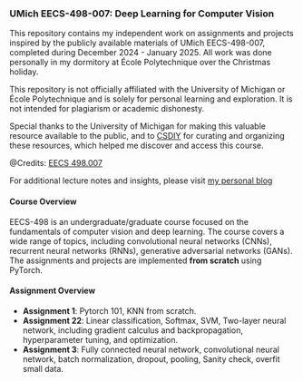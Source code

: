 ### UMich EECS-498-007: Deep Learning for Computer Vision

This repository contains my independent work on assignments and projects inspired by the publicly available materials of UMich EECS-498-007, completed during December 2024 - January 2025. All work was done personally in my dormitory at École Polytechnique over the Christmas holiday.

This repository is not officially affiliated with the University of Michigan or École Polytechnique and is solely for personal learning and exploration. It is not intended for plagiarism or academic dishonesty.

Special thanks to the University of Michigan for making this valuable resource available to the public, and to [CSDIY](https://csdiy.wiki/%E6%B7%B1%E5%BA%A6%E5%AD%A6%E4%B9%A0/EECS498-007/) for curating and organizing these resources, which helped me discover and access this course.

@Credits: [EECS 498.007](https://web.eecs.umich.edu/~justincj/teaching/eecs498/WI2022/)

For additional lecture notes and insights, please visit [my personal blog](http://localhost:8086/blog/categories/)

#### **Course Overview**  
EECS-498 is an undergraduate/graduate course focused on the fundamentals of computer vision and deep learning. The course covers a wide range of topics, including convolutional neural networks (CNNs), recurrent neural networks (RNNs), generative adversarial networks (GANs). The assignments and projects are implemented **from scratch** using PyTorch.

#### **Assignment Overview**
- **Assignment 1**: Pytorch 101, KNN from scratch.
- **Assignment 22**: Linear classification, Softmax, SVM, Two-layer neural network, including gradient calculus and backpropagation, hyperparameter tuning, and optimization.
- **Assignment 3**: Fully connected neural network, convolutional neural network, batch normalization, dropout, pooling, Sanity check, overfit small data.